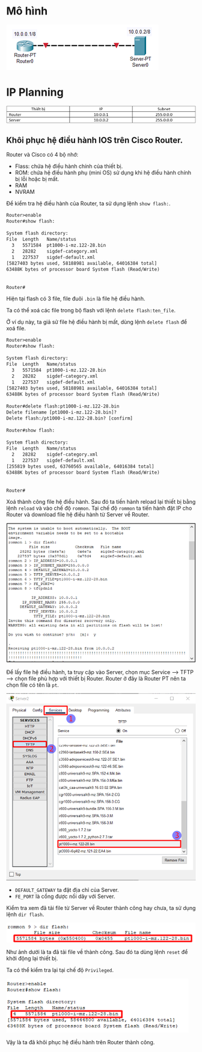 # Mô hình

![ios](Pictures/ios.png)
# IP Planning

![ipplanning](Picture/../Pictures/ios_ip.png)
## Khôi phục hệ điều hành IOS trên Cisco Router.
Router và Cisco có 4 bộ nhớ:
- Flass: chứa hệ điều hành chính của thiết bị.
- ROM: chứa hệ điều hành phụ (mini OS) sử dụng khi hệ điều hành chính bị lỗi hoặc bị mất.
- RAM
- NVRAM

Để kiểm tra hệ điều hành của Router, ta sử dụng lệnh `show flash:`.
```
Router>enable
Router#show flash:

System flash directory:
File  Length   Name/status
  3   5571584  pt1000-i-mz.122-28.bin
  2   28282    sigdef-category.xml
  1   227537   sigdef-default.xml
[5827403 bytes used, 58188981 available, 64016384 total]
63488K bytes of processor board System flash (Read/Write)


Router#
```

Hiện tại flash có 3 file, file đuôi `.bin` là file hệ điều hành.

Ta có thể xoá các file trong bộ flash với lệnh `delete flash:ten_file`. 

Ở ví dụ này, ta giả sử file hệ điều hành bị mất, dùng lệnh `delete flash` để xoá file.
```
Router>enable
Router#show flash:

System flash directory:
File  Length   Name/status
  3   5571584  pt1000-i-mz.122-28.bin
  2   28282    sigdef-category.xml
  1   227537   sigdef-default.xml
[5827403 bytes used, 58188981 available, 64016384 total]
63488K bytes of processor board System flash (Read/Write)

Router#delete flash:pt1000-i-mz.122-28.bin 
Delete filename [pt1000-i-mz.122-28.bin]?
Delete flash:/pt1000-i-mz.122-28.bin? [confirm]

Router#show flash:

System flash directory:
File  Length   Name/status
  2   28282    sigdef-category.xml
  1   227537   sigdef-default.xml
[255819 bytes used, 63760565 available, 64016384 total]
63488K bytes of processor board System flash (Read/Write)


Router#
```

Xoá thành công file hệ điều hành. Sau đó ta tiến hành reload lại thiết bị bằng lệnh `reload` và vào chế độ `rommon`.
Tại chế độ `rommon` ta tiến hành đặt IP cho Router và download file hệ điều hành từ Server về Router.

![rommon](Pictures/rommon.png)

Để lấy file hệ điều hành, ta truy cập vào Server, chọn mục Service --> TFTP --> chọn file phù hợp với thiết bị Router. Router ở đây là Router PT nên ta chọn file có tên là `pt`.

![dnldfile](Pictures/server.png)

- `DEFAULT_GATEWAY` ta đặt địa chỉ của Server.
- `FE_PORT` là cổng được nối dây với Server.

Kiểm tra xem đã tải file từ Server về Router thành công hay chưa, ta sử dụng lệnh `dir flash`.

![dir_flash](Pictures/dir_flash.png)

Như ảnh dưới là ta đã tải file về thành công. Sau đó ta dùng lệnh `reset` để khởi động lại thiết bị.

Ta có thể kiểm tra lại tại chế độ `Privileged`.

![check](Pictures/check_lai.png)

Vậy là ta đã khôi phục hệ điều hành trên Router thành công.



















































































